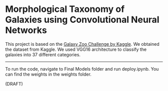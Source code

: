# Morphological Taxonomy of Galaxies using Convolutional Neural Networks
This project is based on the [Galaxy Zoo Challenge by Kaggle](https://www.kaggle.com/c/galaxy-zoo-the-galaxy-challenge). 
We obtained the dataset from Kaggle. We used VGG16 architecture to classify the galaxies into 37 different categories.

---------------------------------------------------
To run the code, navigate to Final Models folder and run deploy.ipynb. You can find the weights in the weights folder.

(DRAFT)
